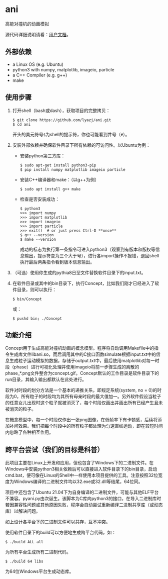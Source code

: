 # ani

高能对撞机的动画模拟

源代码详细说明请看：[用户文档](USER.md#用户文档)。

## 外部依赖

* a Linux OS (e.g. Ubuntu)
* python3 with numpy, matplotlib, imageio, particle
* a C++ Compiler (e.g. g++)
* make

## 使用步骤

1. 打开shell（bash或dash），获取项目的完整拷贝：

       $ git clone https://github.com/lyazj/ani.git
       $ cd ani

   开头的美元符号`$`为shell的提示符，你也可能看到井号（`#`）。

2. 安装外部依赖并确保软件目录下所有依赖的可访问性。以Ubuntu为例：

   * 安装python第三方库：

         $ sudo apt-get install python3-pip
         $ pip install numpy matplotlib imageio particle

   * 安装C++编译器和make：（以g++为例）

         $ sudo apt install g++ make

   * 检查是否安装成功：

         $ python3
         >>> import numpy
         >>> import matplotlib
         >>> import imageio
         >>> import particle
         >>> exit()  # or just press Ctrl-D **once**
         $ g++ --version
         $ make --version

     成功的标志为执行第一条指令可进入python3（观察到有版本和版权等信息输出，提示符变为三个大于号），进行各import操作不报错，退回shell执行最后两条指令看到版本信息输出。

3. （可选）使用你生成的pythia8日至文件替换软件目录下的input.txt。

4. 在软件目录或其中的bin目录下，执行Concept，比如我们刚才已经进入了软件目录，则可以执行：

       $ bin/Concept

   或：

       $ pushd bin; ./Concept

## 功能介绍

Concept用于生成高能对撞机动画的概念模型。程序将自动调用Makefile中的指令生成库文件libani.so，而后调用其中的C接口函数simulate根据input.txt中的信息生成粒子运动模拟的数据，存储于output.txt中，最后使用matplotlib对每一时段（phase）进行可视化处理并使用imageio将前一步骤生成的离散的phase_\*.png文件整合为concept.gif。Concept默认的工作目录是软件目录下的run目录，其输入输出都默认在此处进行。

软件对时段的划分方法是一个基本的递推关系，即规定系统(system, no = 0)的时段为0，所有粒子的时段均为其所有母亲时段的最大值加一。另外软件假设当粒子的任意女儿出现时这个粒子就被消灭了，每个时段仅画出并画出所有已经产生且未被消灭的粒子。

在概念模型中，每一个时段仅作出一张png图像，在低帧率下有卡顿感，后续将添加补间效果。我们把每个时段中的所有粒子都处理为匀速直线运动，即在较短时间内忽略了各种相互作用。

## 跨平台尝试（我们的目标是科普）

此项目主要在Linux上开发和应用，但也包含了Windows下的二进制文件。在Windows中安装python3相关依赖后可以直接进入软件目录下的bin目录，启动cmd.bat，便可像在Linux的Shell中一样使用本项目提供的工具。注意按照32位宽度为Windows编译的二进制文件均以32.exe或32.dll等结尾，64位同。

项目中还包含了Ubuntu 21.04下为自身编译的二进制文件，可能与其他ELF平台不兼容。pyani.py由次诞生。该脚本为C库向python3的接口，在导入二进制库时若因兼容性问题或其他原因失败，程序会自动尝试重新编译二进制共享库（或动态库）以解决问题。

如上设计各平台下的二进制文件可以共存，互不冲突。

使用软件目录下的build可以方便地生成跨平台代码，如：

    $ ./build ALL all

为所有平台生成所有二进制代码。

    $ ./build 64 libs

为64位Windows平台生成动态库。
